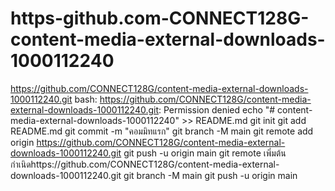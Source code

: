 # https-github.com-CONNECT128G-content-media-external-downloads-1000112240
 
https://github.com/CONNECT128G/content-media-external-downloads-1000112240.git
bash: https://github.com/CONNECT128G/content-media-external-downloads-1000112240.git: Permission denied
echo "# content-media-external-downloads-1000112240" >> README.md
git init
git add README.md
git commit -m "คอมมิทแรก"
git branch -M main
git remote add origin https://github.com/CONNECT128G/content-media-external-downloads-1000112240.git
git push -u origin main
git remote เพิ่มต้นกำเนิดhttps://github.com/CONNECT128G/content-media-external-downloads-1000112240.git
git branch -M main
git push -u origin main